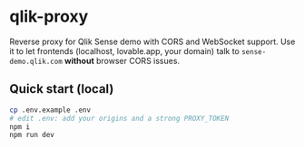 # qlik-proxy

Reverse proxy for Qlik Sense demo with CORS and WebSocket support.
Use it to let frontends (localhost, lovable.app, your domain) talk to
`sense-demo.qlik.com` **without** browser CORS issues.

## Quick start (local)

```bash
cp .env.example .env
# edit .env: add your origins and a strong PROXY_TOKEN
npm i
npm run dev
```
